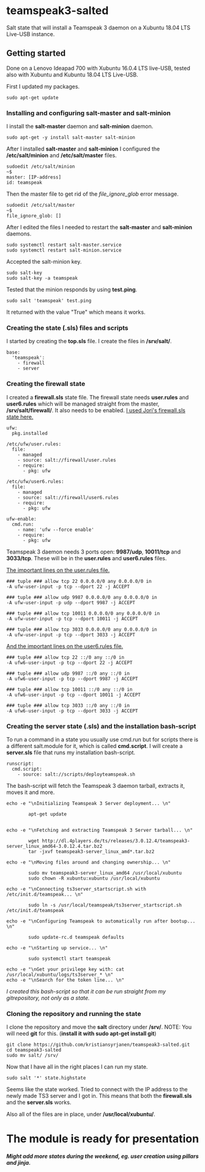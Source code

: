 # teamspeak3-salted
Salt state that will install a Teamspeak 3 daemon on a Xubuntu 18.04 LTS Live-USB instance. 

## Getting started
Done on a Lenovo Ideapad 700 with Xubuntu 16.0.4 LTS live-USB, tested also with Xubuntu and Kubuntu 18.04 LTS Live-USB.

First I updated my packages.
  
    sudo apt-get update

### Installing and configuring salt-master and salt-minion

I install the **salt-master** daemon and **salt-minion** daemon.

    sudo apt-get -y install salt-master salt-minion

After I installed **salt-master** and **salt-minion** I configured the **/etc/salt/minion** and **/etc/salt/master** files.

    sudoedit /etc/salt/minion
    ~$
    master: [IP-address]
    id: teamspeak

Then the master file to get rid of the *file_ignore_glob* error message.

    sudoedit /etc/salt/master
    ~$
    file_ignore_glob: []

After I edited the files I needed to restart the **salt-master** and **salt-minion** daemons.

    sudo systemctl restart salt-master.service
    sudo systemctl restart salt-minion.service

Accepted the salt-minion key.

    sudo salt-key
    sudo salt-key -a teamspeak

Tested that the minion responds by using **test.ping**.

    sudo salt 'teamspeak' test.ping
  
It returned with the value "True" which means it works.

### Creating the state (.sls) files and scripts

I started by creating the **top.sls** file. I create the files in **/srv/salt/**.

    base:
      'teamspeak':
        - firewall
        - server

### Creating the firewall state

I created a **firewall.sls** state file. The firewall state needs **user.rules** and **user6.rules** which will be managed straight from the master, **/srv/salt/firewall/**. It also needs to be enabled. [I used Jori's firewall.sls state here.](https://github.com/joonaleppalahti/CCM/blob/master/salt/srv/salt/firewall.sls)

    ufw:
      pkg.installed

    /etc/ufw/user.rules:
      file:
        - managed
        - source: salt://firewall/user.rules
        - require:
          - pkg: ufw

    /etc/ufw/user6.rules:
      file:
        - managed
        - source: salt://firewall/user6.rules
        - require:
          - pkg: ufw

    ufw-enable:
      cmd.run:
        - name: 'ufw --force enable'
        - require:
          - pkg: ufw
    
Teamspeak 3 daemon needs 3 ports open: **9987/udp**, **10011/tcp** and **3033/tcp**. These will be in the **user.rules** and **user6.rules** files.

[The important lines on the user.rules file.](https://github.com/kristiansyrjanen/teamspeak3-salted/blob/master/salt/firewall/user.rules)
    

    ### tuple ### allow tcp 22 0.0.0.0/0 any 0.0.0.0/0 in
    -A ufw-user-input -p tcp --dport 22 -j ACCEPT

    ### tuple ### allow udp 9987 0.0.0.0/0 any 0.0.0.0/0 in
    -A ufw-user-input -p udp --dport 9987 -j ACCEPT

    ### tuple ### allow tcp 10011 0.0.0.0/0 any 0.0.0.0/0 in
    -A ufw-user-input -p tcp --dport 10011 -j ACCEPT

    ### tuple ### allow tcp 3033 0.0.0.0/0 any 0.0.0.0/0 in
    -A ufw-user-input -p tcp --dport 3033 -j ACCEPT

    
    
[And the important lines on the user6.rules file.](https://github.com/kristiansyrjanen/teamspeak3-salted/blob/master/salt/firewall/user6.rules)
    
    ### tuple ### allow tcp 22 ::/0 any ::/0 in
    -A ufw6-user-input -p tcp --dport 22 -j ACCEPT

    ### tuple ### allow udp 9987 ::/0 any ::/0 in
    -A ufw6-user-input -p tcp --dport 9987 -j ACCEPT

    ### tuple ### allow tcp 10011 ::/0 any ::/0 in
    -A ufw6-user-input -p tcp --dport 10011 -j ACCEPT

    ### tuple ### allow tcp 3033 ::/0 any ::/0 in
    -A ufw6-user-input -p tcp --dport 3033 -j ACCEPT
    
### Creating the server state (.sls) and the installation bash-script

To run a command in a state you usually use cmd.run but for scripts there is a different salt.module for it, which is called **cmd.script**. I will create a **server.sls** file that runs my installation bash-script.

    runscript:
      cmd.script:
        - source: salt://scripts/deployteamspeak.sh

The bash-script will fetch the Teamspeak 3 daemon tarball, extracts it, moves it and more.


    echo -e "\nInitializing Teamspeak 3 Server deployment... \n" 

            apt-get update


    echo -e "\nFetching and extracting Teamspeak 3 Server tarball... \n" 

            wget http://dl.4players.de/ts/releases/3.0.12.4/teamspeak3-server_linux_amd64-3.0.12.4.tar.bz2
            tar -jxvf teamspeak3-server_linux_amd*.tar.bz2

    echo -e "\nMoving files around and changing ownership... \n" 

            sudo mv teamspeak3-server_linux_amd64 /usr/local/xubuntu
            sudo chown -R xubuntu:xubuntu /usr/local/xubuntu

    echo -e "\nConnecting ts3server_startscript.sh with /etc/init.d/teamspeak... \n"

            sudo ln -s /usr/local/teamspeak/ts3server_startscript.sh /etc/init.d/teamspeak

    echo -e "\nConfiguring Teamspeak to automatically run after bootup... \n"

            sudo update-rc.d teamspeak defaults

    echo -e "\nStarting up service... \n" 

            sudo systemctl start teamspeak

    echo -e "\nGet your privilege key with: cat /usr/local/xubuntu/logs/ts3server_* \n" 
    echo -e "\nSearch for the token line... \n"
    
*I created this bash-script so that it can be run straight from my gitrepository, not only as a state.*

### Cloning the repository and running the state

I clone the repository and move the **salt** directory under **/srv/**. NOTE: You will need **git** for this. (**install it with sudo apt-get install git**)

    git clone https://github.com/kristiansyrjanen/teamspeak3-salted.git
    cd teamspeak3-salted
    sudo mv salt/ /srv/

Now that I have all in the right places I can run my state.

    sudo salt '*' state.highstate
    
Seems like the state worked. Tried to connect with the IP address to the newly made TS3 server and I got in. This means that both the **firewall.sls** and the **server.sls** works. 

Also all of the files are in place, under **/usr/local/xubuntu/**.

# The module is ready for presentation

##### Might add more states during the weekend, eg. user creation using pillars and jinja.
